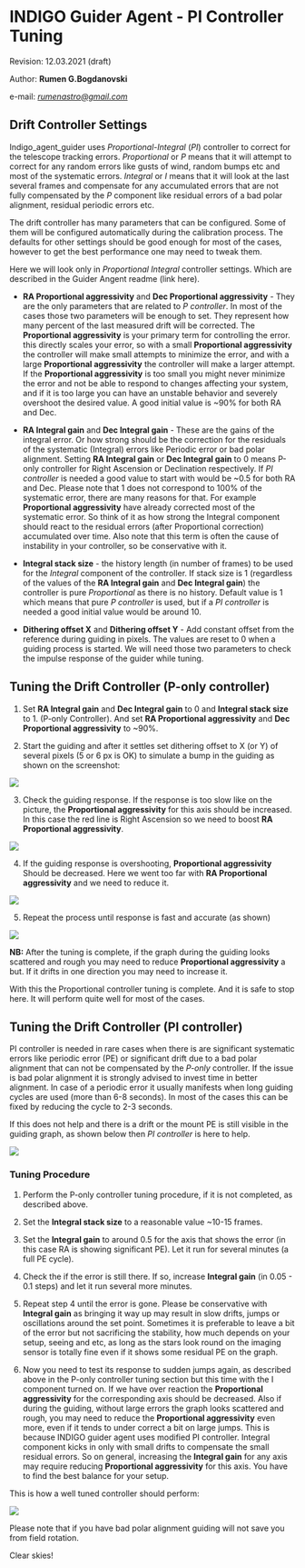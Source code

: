 # INDIGO Guider Agent - PI Controller Tuning

Revision: 12.03.2021 (draft)

Author: **Rumen G.Bogdanovski**

e-mail: *rumenastro@gmail.com*

## Drift Controller Settings

Indigo_agent_guider uses *Proportional-Integral* (*PI*) controller to correct for the telescope tracking errors. *Proportional* or *P*
means that it will attempt to correct for any random errors like gusts of wind, random bumps etc and most of the systematic errors. *Integral* or *I* means that it will look at the last several frames and compensate for any accumulated errors that are not fully compensated by the *P* component like residual errors of a bad polar alignment, residual periodic errors etc.

The drift controller has many parameters that can be configured. Some of them will be configured automatically
during the calibration process. The defaults for other settings should be good enough for most of the cases, however
to get the best performance one may need to tweak them.

Here we will look only in *Proportional Integral* controller settings. Which are described in the Guider Angent readme (link here).

* **RA Proportional aggressivity** and **Dec Proportional aggressivity** - They are the only parameters that are related to *P controller*. In most of the cases those two parameters will be enough to set. They represent how many percent of the last measured drift will be corrected.
The **Proportional aggressivity** is your primary term for controlling the error. this directly scales your error, so with a small **Proportional aggressivity** the controller will make small attempts to minimize the error, and with a large **Proportional aggressivity** the controller will make a larger attempt. If the **Proportional aggressivity** is too small you might never minimize the error and not be able to respond to changes affecting your system, and if it is too large you can have an unstable behavior and severely overshoot the desired value. A good initial value is ~90% for both RA and Dec.

* **RA Integral gain** and **Dec Integral gain** - These are the gains of the integral error. Or how strong should be the correction for the residuals  of the systematic (Integral) errors like Periodic error or bad polar alignment. Setting **RA Integral gain** or **Dec Integral gain** to 0 means P-only controller for Right Ascension or Declination respectively. If *PI controller* is needed a good value to start with would be ~0.5 for both RA and Dec. Please note that 1 does not correspond to 100% of the systematic error, there are many reasons for that. For example **Proportional aggressivity** have already corrected most of the systematic error. So think of it as how strong the Integral component should react to the residual errors (after Proportional correction) accumulated over time. Also note that this term is often the cause of instability in your controller, so be conservative with it.

* **Integral stack size** - the history length (in number of frames) to be used for the *Integral* component of the controller. If stack size is 1 (regardless of the values of the **RA Integral gain** and **Dec Integral gain**) the controller is pure *Proportional* as there is no history.
Default value is 1 which means that pure *P controller* is used, but if a *PI controller* is needed a good initial value would be around 10.

* **Dithering offset X** and  **Dithering offset Y** - Add constant offset from the reference during guiding in pixels. The values are reset to 0 when a guiding process is started. We will need those two parameters to check the impulse response of the guider while tuning.

## Tuning the Drift Controller (P-only controller)

1. Set **RA Integral gain** and **Dec Integral gain** to 0 and **Integral stack size** to 1.
(P-only Controller). And set **RA Proportional aggressivity** and **Dec Proportional aggressivity** to ~90%.

2. Start the guiding and after it settles set dithering offset to X (or Y) of several pixels (5 or 6 px is OK) to simulate a bump in the guiding as shown on the screenshot:

![](GUIDING_PI_CONTROLLER_TUNING/1.ICP_dither.png)

3. Check the guiding response. If the response is too slow like on the picture, the **Proportional aggressivity** for this axis should be increased. In this case the red line is Right Ascension so we need to boost **RA Proportional aggressivity**.

![](GUIDING_PI_CONTROLLER_TUNING/2.undershoot.png)

4. If the guiding response is overshooting, **Proportional aggressivity** Should be decreased. Here we went too far with **RA Proportional aggressivity** and we need to reduce it.

![](GUIDING_PI_CONTROLLER_TUNING/3.overshoot.png)

5. Repeat the process until response is fast and accurate (as shown)

![](GUIDING_PI_CONTROLLER_TUNING/4.ok_response.png)

**NB:** After the tuning is complete, if the graph during the guiding looks scattered and rough you may need to reduce **Proportional aggressivity**
a but. If it drifts in one direction you may need to increase it.

With this the Proportional controller tuning is complete. And it is safe to stop here. It will perform quite well for most of the cases.

## Tuning the Drift Controller (PI controller)
PI controller is needed in rare cases when there is are significant systematic errors like periodic error (PE) or significant drift due to a bad polar alignment that can not be compensated by the *P-only* controller. If the issue is bad polar alignment it is strongly advised to invest time in better alignment. In case of a periodic error it usually manifests when long guiding cycles are used (more than 6-8 seconds). In most of the cases this can be fixed by reducing the cycle to 2-3 seconds.

If this does not help and there is a drift or the mount PE is still visible in the guiding graph, as shown below then *PI controller* is here to help.

![](GUIDING_PI_CONTROLLER_TUNING/6.P_only.png)

### Tuning Procedure
1. Perform the P-only controller tuning procedure, if it is not completed, as described above.

2. Set the **Integral stack size** to a reasonable value ~10-15 frames.

3. Set the **Integral gain** to around 0.5 for the axis that shows the error (in this case RA is showing significant PE). Let it run for several minutes (a full PE cycle).

4. Check the if the error is still there. If so, increase **Integral gain** (in 0.05 - 0.1 steps) and let it run several more minutes.

5. Repeat step 4 until the error is gone. Please be conservative with **Integral gain** as bringing it way up may result in slow drifts, jumps or oscillations around the set point. Sometimes it is preferable to leave a bit of the error but not sacrificing the stability, how much depends on your setup, seeing and etc, as long as the stars look round on the imaging sensor is totally fine even if it shows some residual PE on the graph.

6. Now you need to test its response to sudden jumps again, as described above in the P-only controller tuning section but this time with the I component turned on. If we have over reaction the **Proportional aggressivity** for the corresponding axis should be decreased. Also if during the guiding, without large errors the graph looks scattered and rough, you may need to reduce the **Proportional aggressivity** even more, even if it tends to under correct a bit on large jumps. This is because INDIGO guider agent uses modified PI controller. Integral component kicks in only with small drifts to compensate the small residual errors. So on general, increasing the **Integral gain** for any axis may require reducing **Proportional aggressivity** for this axis. You have to find the best balance for your setup.

This is how a well tuned controller should perform:

![](GUIDING_PI_CONTROLLER_TUNING/7.tunned.png)

Please note that if you have bad polar alignment guiding will not save you from field rotation.

Clear skies!
